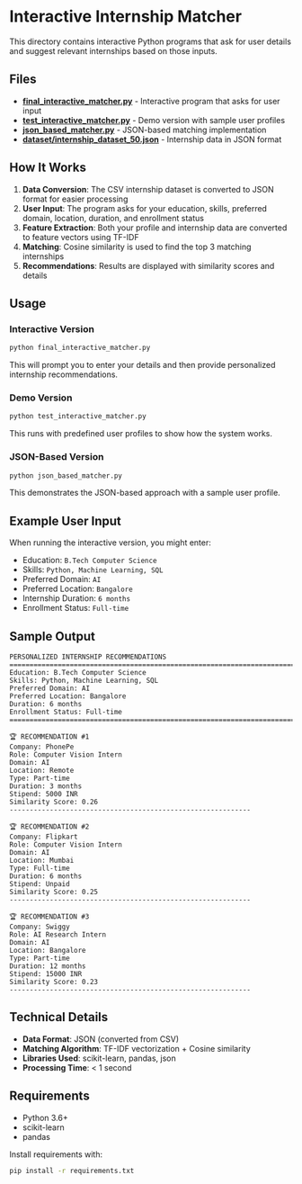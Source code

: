# Interactive Internship Matcher

This directory contains interactive Python programs that ask for user details and suggest relevant internships based on those inputs.

## Files

- **[final_interactive_matcher.py](file:///c%3A/Users/MADHURIMA/Desktop/ml%20for%20pm%20internship/final_interactive_matcher.py)** - Interactive program that asks for user input
- **[test_interactive_matcher.py](file:///c%3A/Users/MADHURIMA/Desktop/ml%20for%20pm%20internship/test_interactive_matcher.py)** - Demo version with sample user profiles
- **[json_based_matcher.py](file:///c%3A/Users/MADHURIMA/Desktop/ml%20for%20pm%20internship/json_based_matcher.py)** - JSON-based matching implementation
- **[dataset/internship_dataset_50.json](file:///c%3A/Users/MADHURIMA/Desktop/ml%20for%20pm%20internship/dataset/internship_dataset_50.json)** - Internship data in JSON format

## How It Works

1. **Data Conversion**: The CSV internship dataset is converted to JSON format for easier processing
2. **User Input**: The program asks for your education, skills, preferred domain, location, duration, and enrollment status
3. **Feature Extraction**: Both your profile and internship data are converted to feature vectors using TF-IDF
4. **Matching**: Cosine similarity is used to find the top 3 matching internships
5. **Recommendations**: Results are displayed with similarity scores and details

## Usage

### Interactive Version
```bash
python final_interactive_matcher.py
```
This will prompt you to enter your details and then provide personalized internship recommendations.

### Demo Version
```bash
python test_interactive_matcher.py
```
This runs with predefined user profiles to show how the system works.

### JSON-Based Version
```bash
python json_based_matcher.py
```
This demonstrates the JSON-based approach with a sample user profile.

## Example User Input

When running the interactive version, you might enter:
- Education: `B.Tech Computer Science`
- Skills: `Python, Machine Learning, SQL`
- Preferred Domain: `AI`
- Preferred Location: `Bangalore`
- Internship Duration: `6 months`
- Enrollment Status: `Full-time`

## Sample Output

```
PERSONALIZED INTERNSHIP RECOMMENDATIONS
================================================================================
Education: B.Tech Computer Science
Skills: Python, Machine Learning, SQL
Preferred Domain: AI
Preferred Location: Bangalore
Duration: 6 months
Enrollment Status: Full-time
================================================================================

🏆 RECOMMENDATION #1
Company: PhonePe
Role: Computer Vision Intern
Domain: AI
Location: Remote
Type: Part-time
Duration: 3 months
Stipend: 5000 INR
Similarity Score: 0.26
------------------------------------------------------------

🏆 RECOMMENDATION #2
Company: Flipkart
Role: Computer Vision Intern
Domain: AI
Location: Mumbai
Type: Full-time
Duration: 6 months
Stipend: Unpaid
Similarity Score: 0.25
------------------------------------------------------------

🏆 RECOMMENDATION #3
Company: Swiggy
Role: AI Research Intern
Domain: AI
Location: Bangalore
Type: Part-time
Duration: 12 months
Stipend: 15000 INR
Similarity Score: 0.23
------------------------------------------------------------
```

## Technical Details

- **Data Format**: JSON (converted from CSV)
- **Matching Algorithm**: TF-IDF vectorization + Cosine similarity
- **Libraries Used**: scikit-learn, pandas, json
- **Processing Time**: < 1 second

## Requirements

- Python 3.6+
- scikit-learn
- pandas

Install requirements with:
```bash
pip install -r requirements.txt
```